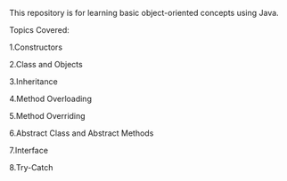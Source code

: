 This repository is for learning basic object-oriented concepts using Java.

Topics Covered:

1.Constructors

2.Class and Objects

3.Inheritance

4.Method Overloading

5.Method Overriding

6.Abstract Class and Abstract Methods

7.Interface

8.Try-Catch
